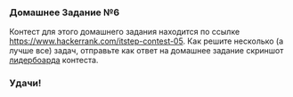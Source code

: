 ### Домашнее Задание №6

Контест для этого домашнего задания находится по ссылке https://www.hackerrank.com/itstep-contest-05.
Как решите несколько (а лучше все) задач, отправьте как ответ на домашнее задание скриншот [лидербоарда](https://www.hackerrank.com/itstep-contest-05/leaderboard) контеста.

### Удачи!
